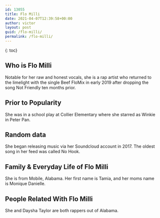 ```yaml
---
id: 13055
title: Flo Milli
date: 2021-04-07T12:39:58+00:00
author: victor
layout: post
guid: /flo-milli/
permalink: /flo-milli/
---
```



{: toc}


## Who is Flo Milli



Notable for her raw and honest vocals, she is a rap artist who returned to the limelight with the single Beef FloMix in early 2019 after dropping the song Not Friendly ten months prior.

                
                
                
## Prior to Popularity



She was in a school play at Collier Elementary where she starred as Winkie in Peter Pan.

                
                
                
## Random data



She began releasing music via her Soundcloud account in 2017. The oldest song in her feed was called No Hook.

                
                
                
## Family & Everyday Life of Flo Milli



She is from Mobile, Alabama. Her first name is Tamia, and her moms name is Monique Danielle.

                
                
                
## People Related With Flo Milli



She and Daysha Taylor are both rappers out of Alabama.

                
              
            
          
          
          